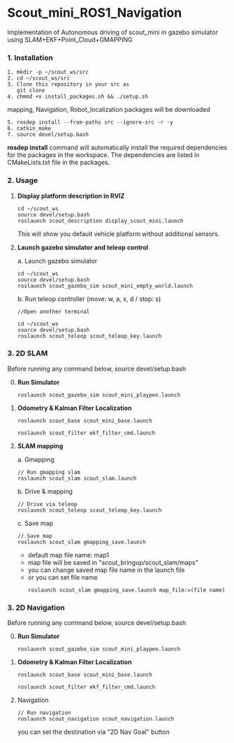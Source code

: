 # Scout_mini_ROS1_Navigation
Implementation of Autonomous driving of scout_mini in gazebo simulator using SLAM+EKF+Point_Cloud+GMAPPING

### **1. Installation**
```
1. mkdir -p ~/scout_ws/src
2. cd ~/scout_ws/src
3. Clone this repository in your src as
   git clone
4. chmod +x install_packages.sh && ./setup.sh
```
   mapping, Navigation, Robot_localization packages will be downloaded
```
5. rosdep install --from-paths src --ignore-src -r -y
6. catkin_make
7. source devel/setup.bash
```
   **rosdep install** command will automatically install the required dependencies for the packages in the workspace. The dependencies are listed in CMakeLists.txt file in the packages.

### **2. Usage**

1. **Display platform description in RVIZ**
    ```
    cd ~/scout_ws
    source devel/setup.bash
    roslaunch scout_description display_scout_mini.launch 
    ```
    This will show you default vehicle platform without additional sensors.

2. **Launch gazebo simulator and teleop control**

    a. Launch gazebo simulator
    ```
    cd ~/scout_ws
    source devel/setup.bash
    roslaunch scout_gazebo_sim scout_mini_empty_world.launch
    ```

    b. Run teleop controller (move: w, a, x, d / stop: s)

    ```
    //Open another terminal

    cd ~/scout_ws
    source devel/setup.bash
    roslaunch scout_teleop scout_teleop_key.launch 
    ```

### **3. 2D SLAM**

Before running any command below, source devel/setup.bash

0. **Run Simulator**

    ```
    roslaunch scout_gazebo_sim scout_mini_playpen.launch
    ```

1. **Odometry & Kalman Filter Localization**
    ```
    roslaunch scout_base scout_mini_base.launch
    ```
    ```
    roslaunch scout_filter ekf_filter_cmd.launch
    ```

2. **SLAM mapping**

    a. Gmapping

    ```
    // Run gmapping slam
    roslaunch scout_slam scout_slam.launch
    ```

    b. Drive & mapping

    ```
    // Drive via teleop
    roslaunch scout_teleop scout_teleop_key.launch
    ```

    c. Save map

    ```
    // Save map
    roslaunch scout_slam gmapping_save.launch
    ```
    - default map file name: map1
    - map file will be saved in "scout_bringup/scout_slam/maps"
    - you can change saved map file name in the launch file
    - or you can set file name
        ```
        roslaunch scout_slam gmapping_save.launch map_file:=(file name)
        ```

### 3. **2D Navigation**

Before running any command below, source devel/setup.bash

0. **Run Simulator**

    ```
    roslaunch scout_gazebo_sim scout_mini_playpen.launch
    ```

1. **Odometry & Kalman Filter Localization**

    ```
    roslaunch scout_base scout_mini_base.launch
    ```

    ```
    roslaunch scout_filter ekf_filter_cmd.launch
    ```

2. Navigation

    ```
    // Run navigation
    roslaunch scout_navigation scout_navigation.launch
    ```
    you can set the destination via "2D Nav Goal" button
